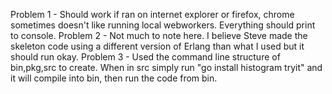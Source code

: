 Problem 1 - Should work if ran on internet explorer or firefox, chrome sometimes doesn't like running local webworkers. Everything should print to console.
Problem 2 - Not much to note here. I believe Steve made the skeleton code using a different version of Erlang than what I used but it should run okay.
Problem 3 - Used the command line structure of bin,pkg,src to create. When in src simply run "go install histogram tryit" and it will compile into bin, then run the code from bin.